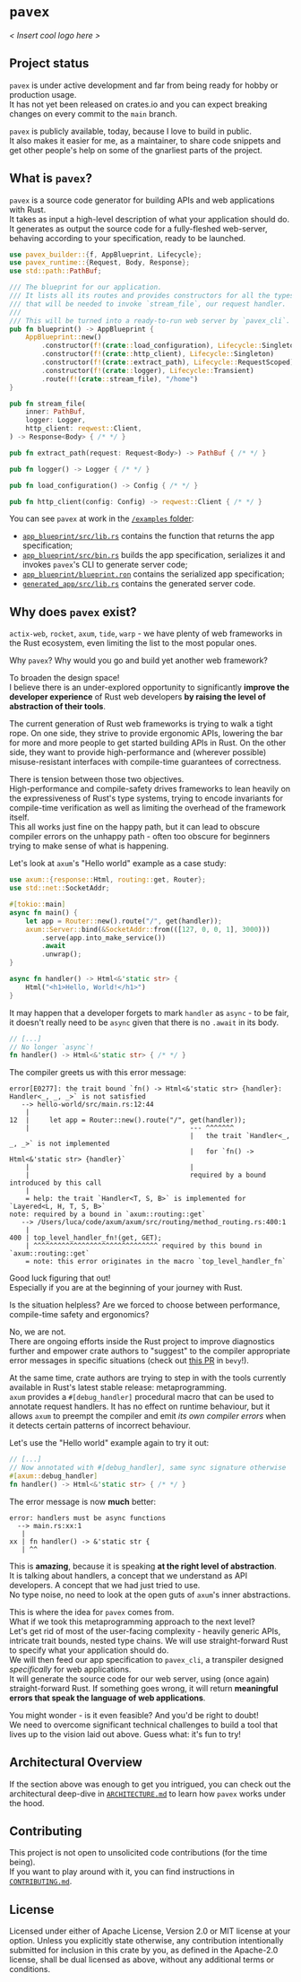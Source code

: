 # `pavex`

_< Insert cool logo here >_

## Project status

`pavex` is under active development and far from being ready for hobby or production usage.  
It has not yet been released on crates.io and you can expect breaking changes on every commit to the `main` branch.

`pavex` is publicly available, today, because I love to build in public.  
It also makes it easier for me, as a maintainer, to share code snippets and get other people's help
on some of the gnarliest parts of the project.

## What is `pavex`?

`pavex` is a source code generator for building APIs and web applications with Rust.  
It takes as input a high-level description of what your application should do.
It generates as output the source code for a fully-fleshed web-server, behaving according to your specification, ready
to be launched.

```rust
use pavex_builder::{f, AppBlueprint, Lifecycle};
use pavex_runtime::{Request, Body, Response};
use std::path::PathBuf;

/// The blueprint for our application.
/// It lists all its routes and provides constructors for all the types
/// that will be needed to invoke `stream_file`, our request handler.
///
/// This will be turned into a ready-to-run web server by `pavex_cli`.
pub fn blueprint() -> AppBlueprint {
    AppBlueprint::new()
        .constructor(f!(crate::load_configuration), Lifecycle::Singleton)
        .constructor(f!(crate::http_client), Lifecycle::Singleton)
        .constructor(f!(crate::extract_path), Lifecycle::RequestScoped)
        .constructor(f!(crate::logger), Lifecycle::Transient)
        .route(f!(crate::stream_file), "/home")
}

pub fn stream_file(
    inner: PathBuf,
    logger: Logger,
    http_client: reqwest::Client,
) -> Response<Body> { /* */ }

pub fn extract_path(request: Request<Body>) -> PathBuf { /* */ }

pub fn logger() -> Logger { /* */ }

pub fn load_configuration() -> Config { /* */ }

pub fn http_client(config: Config) -> reqwest::Client { /* */ }
```

You can see `pavex` at work in the [`/examples` folder](./examples):

- [`app_blueprint/src/lib.rs`](./examples/app_blueprint/src/lib.rs) contains the function that returns the app
  specification;
- [`app_blueprint/src/bin.rs`](./examples/app_blueprint/src/bin.rs) builds the app specification, serializes it and
  invokes `pavex`'s CLI to generate server code;
- [`app_blueprint/blueprint.ron`](./examples/app_blueprint/blueprint.ron) contains the serialized app specification;
- [`generated_app/src/lib.rs`](./examples/generated_app/src/lib.rs) contains the generated server code.

## Why does `pavex` exist?

`actix-web`, `rocket`, `axum`, `tide`, `warp` - we have plenty of web frameworks in the Rust ecosystem, even
limiting the list to the most popular ones.

Why `pavex`? Why would you go and build yet another web framework?

To broaden the design space!  
I believe there is an under-explored opportunity to significantly **improve the developer experience** of Rust web
developers **by raising the level of abstraction of their tools**.

The current generation of Rust web frameworks is trying to walk a tight rope.
On one side, they strive to provide ergonomic APIs, lowering the bar for more and more people to get started building
APIs in Rust.
On the other side, they want to provide high-performance and (wherever possible) misuse-resistant interfaces with
compile-time guarantees of correctness.

There is tension between those two objectives.  
High-performance and compile-safety drives frameworks to lean heavily on the expressiveness of Rust's type systems,
trying to encode invariants
for compile-time verification as well as limiting the overhead of the framework itself.  
This all works just fine on the happy path, but it can lead to obscure compiler errors on the unhappy path - often
too obscure for beginners trying to make sense of what is happening.

Let's look at `axum`'s "Hello world" example as a case study:

```rust
use axum::{response::Html, routing::get, Router};
use std::net::SocketAddr;

#[tokio::main]
async fn main() {
    let app = Router::new().route("/", get(handler));
    axum::Server::bind(&SocketAddr::from(([127, 0, 0, 1], 3000)))
        .serve(app.into_make_service())
        .await
        .unwrap();
}

async fn handler() -> Html<&'static str> {
    Html("<h1>Hello, World!</h1>")
}
```

It may happen that a developer forgets to mark `handler` as `async` - to be fair, it doesn't really need to be `async`
given that there is no `.await` in its body.

```rust
// [...]
// No longer `async`!
fn handler() -> Html<&'static str> { /* */ }
```

The compiler greets us with this error message:

```text
error[E0277]: the trait bound `fn() -> Html<&'static str> {handler}: Handler<_, _, _>` is not satisfied
   --> hello-world/src/main.rs:12:44
    |
12  |     let app = Router::new().route("/", get(handler));
    |                                        --- ^^^^^^^ 
                                             |   the trait `Handler<_, _, _>` is not implemented 
                                             |   for `fn() -> Html<&'static str> {handler}`
    |                                        |
    |                                        required by a bound introduced by this call
    |
    = help: the trait `Handler<T, S, B>` is implemented for `Layered<L, H, T, S, B>`
note: required by a bound in `axum::routing::get`
   --> /Users/luca/code/axum/axum/src/routing/method_routing.rs:400:1
    |
400 | top_level_handler_fn!(get, GET);
    | ^^^^^^^^^^^^^^^^^^^^^^^^^^^^^^^ required by this bound in `axum::routing::get`
    = note: this error originates in the macro `top_level_handler_fn`
```

Good luck figuring that out!  
Especially if you are at the beginning of your journey with Rust.

Is the situation helpless? Are we forced to choose between performance, compile-time safety and ergonomics?

No, we are not.  
There are ongoing efforts inside the Rust project to improve diagnostics further and empower crate authors to "suggest"
to the compiler appropriate error messages in specific situations (check
out [this PR](https://github.com/bevyengine/bevy/pull/5786) in `bevy`!).

At the same time, crate authors are trying to step in with the tools currently available in Rust's latest stable
release: metaprogramming.  
`axum` provides a `#[debug_handler]` procedural macro that can be used to annotate request handlers. It has no effect on
runtime
behaviour, but
it allows `axum` to preempt the compiler and emit _its own compiler errors_ when it detects certain patterns of
incorrect behaviour.

Let's use the "Hello world" example again to try it out:

```rust
// [...]
// Now annotated with #[debug_handler], same sync signature otherwise
#[axum::debug_handler]
fn handler() -> Html<&'static str> { /* */ }
```

The error message is now **much** better:

```text
error: handlers must be async functions
  --> main.rs:xx:1
   |
xx | fn handler() -> &'static str {
   | ^^
```

This is **amazing**, because it is speaking **at the right level of abstraction**.  
It is talking about handlers, a concept that we understand as API developers. A concept that we had just tried to use.  
No type noise, no need to look at the open guts of `axum`'s inner abstractions.

This is where the idea for `pavex` comes from.  
What if we took this metaprogramming approach to the next level?  
Let's get rid of most of the user-facing complexity - heavily generic APIs, intricate trait bounds, nested type chains.
We will use straight-forward Rust to specify what your application should do.  
We will then feed our app specification to `pavex_cli`, a transpiler designed _specifically_ for web applications.  
It will generate the source code for our web server, using (once again) straight-forward Rust. If something goes wrong,
it will return **meaningful errors that speak the language of web applications**.

You might wonder - is it even feasible? And you'd be right to doubt!  
We need to overcome significant technical challenges to build a tool that lives up to the vision laid out above.
Guess what: it's fun to try!

## Architectural Overview

If the section above was enough to get you intrigued, you can check out the architectural deep-dive
in [`ARCHITECTURE.md`](ARCHITECTURE.md) to learn how `pavex` works under the hood.

## Contributing

This project is not open to unsolicited code contributions (for the time being).  
If you want to play around with it, you can find instructions in [`CONTRIBUTING.md`](CONTRIBUTING.md).

## License

Licensed under either of Apache License, Version 2.0 or MIT license at your option.
Unless you explicitly state otherwise, any contribution intentionally submitted for inclusion in this crate by you, as
defined in the Apache-2.0 license, shall be dual licensed as above, without any additional terms or conditions.
